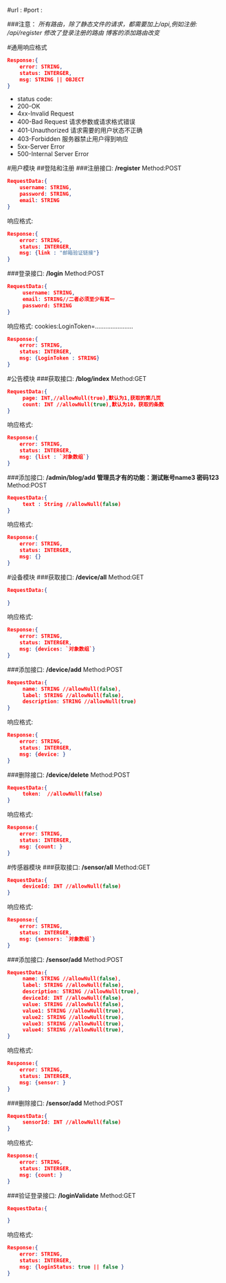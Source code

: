 #url : 
#port : 

###注意：
*所有路由，除了静态文件的请求，都需要加上/api,例如注册: /api/register*
*修改了登录注册的路由*
*博客的添加路由改变*

#通用响应格式
```json
Response:{
    error: STRING,
    status: INTERGER,
    msg: STRING || OBJECT
}
```
 * status code:
 *   200-OK
 *   4xx-Invalid Request
 *   400-Bad Request 请求参数或请求格式错误
 *   401-Unauthorized 请求需要的用户状态不正确
 *   403-Forbidden 服务器禁止用户得到响应
 *   5xx-Server Error
 *   500-Internal Server Error

#用户模块
##登陆和注册
###注册接口:
**/register**
Method:POST
```json
RequestData:{
    username: STRING,
    password: STRING,
    email: STRING
}
```
响应格式:
```json
Response:{
    error: STRING,
    status: INTERGER,
    msg: {link : "邮箱验证链接"}
}
```
###登录接口:
**/login**
Method:POST
```json
RequestData:{
     username: STRING,
     email: STRING//二者必须至少有其一
     password: STRING
}
```
响应格式:
cookies:LoginToken=......................
```json
Response:{
    error: STRING,
    status: INTERGER,
    msg: {LoginToken : STRING}
}
```

#公告模块
###获取接口:
**/blog/index**
Method:GET
```json
RequestData:{
     page: INT,//allowNull(true),默认为1,获取的第几页
     count: INT //allowNull(true),默认为10，获取的条数
}
```
响应格式:
```json
Response:{
    error: STRING,
    status: INTERGER,
    msg: {list : `对象数组`}
}
```

###添加接口:
**/admin/blog/add**
**管理员才有的功能：测试账号name3 密码123**
Method:POST
```json
RequestData:{
     text : String //allowNull(false) 
}
```
响应格式:
```json
Response:{
    error: STRING,
    status: INTERGER,
    msg: {}
}
```


#设备模块
###获取接口:
**/device/all**
Method:GET
```json
RequestData:{
     
}
```
响应格式:
```json
Response:{
    error: STRING,
    status: INTERGER,
    msg: {devices: `对象数组`}
}
```

###添加接口:
**/device/add**
Method:POST
```json
RequestData:{
     name: STRING //allowNull(false),
     label: STRING //allowNull(false),
     description: STRING //allowNull(true)
}
```
响应格式:
```json
Response:{
    error: STRING,
    status: INTERGER,
    msg: {device: }
}
```

###删除接口:
**/device/delete**
Method:POST
```json
RequestData:{
     token:  //allowNull(false)
}
```
响应格式:
```json
Response:{
    error: STRING,
    status: INTERGER,
    msg: {count: }
}
```



#传感器模块
###获取接口:
**/sensor/all**
Method:GET
```json
RequestData:{
     deviceId: INT //allowNull(false)
}
```
响应格式:
```json
Response:{
    error: STRING,
    status: INTERGER,
    msg: {sensors: `对象数组`}
}
```


###添加接口:
**/sensor/add**
Method:POST
```json
RequestData:{
     name: STRING //allowNull(false),
     label: STRING //allowNull(false),
     description: STRING //allowNull(true),
     deviceId: INT //allowNull(false),
     value: STRING //allowNull(false),
     value1: STRING //allowNull(true),
     value2: STRING //allowNull(true),
     value3: STRING //allowNull(true),
     value4: STRING //allowNull(true),
}
```
响应格式:
```json
Response:{
    error: STRING,
    status: INTERGER,
    msg: {sensor: }
}
```

###删除接口:
**/sensor/add**
Method:POST
```json
RequestData:{
     sensorId: INT //allowNull(false)
}
```
响应格式:
```json
Response:{
    error: STRING,
    status: INTERGER,
    msg: {count: }
}
```

###验证登录接口:
**/loginValidate**
Method:GET
```json
RequestData:{

}
```
响应格式:
```json
Response:{
    error: STRING,
    status: INTERGER,
    msg: {loginStatus: true || false }
}
```

